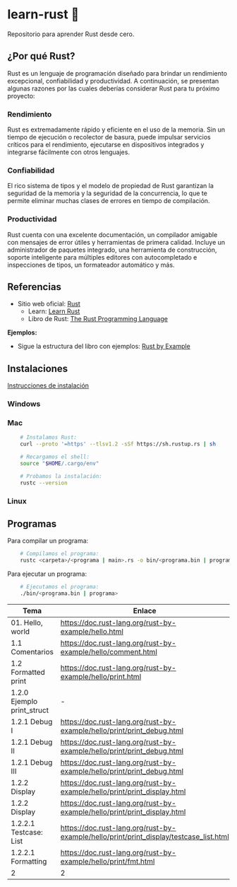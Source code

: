 # learn-rust 🦀
Repositorio para aprender Rust desde cero.

## ¿Por qué Rust?

Rust es un lenguaje de programación diseñado para brindar un rendimiento excepcional, confiabilidad y productividad. A continuación, se presentan algunas razones por las cuales deberías considerar Rust para tu próximo proyecto:

### Rendimiento
Rust es extremadamente rápido y eficiente en el uso de la memoria. Sin un tiempo de ejecución o recolector de basura, puede impulsar servicios críticos para el rendimiento, ejecutarse en dispositivos integrados y integrarse fácilmente con otros lenguajes.

### Confiabilidad
El rico sistema de tipos y el modelo de propiedad de Rust garantizan la seguridad de la memoria y la seguridad de la concurrencia, lo que te permite eliminar muchas clases de errores en tiempo de compilación.

### Productividad
Rust cuenta con una excelente documentación, un compilador amigable con mensajes de error útiles y herramientas de primera calidad. Incluye un administrador de paquetes integrado, una herramienta de construcción, soporte inteligente para múltiples editores con autocompletado e inspecciones de tipos, un formateador automático y más.

## Referencias

- Sitio web oficial: [Rust](https://www.rust-lang.org/)
    - Learn: [Learn Rust](https://www.rust-lang.org/learn)
    - Libro de Rust: [The Rust Programming Language](https://doc.rust-lang.org/book/)

**Ejemplos:**
- Sigue la estructura del libro con ejemplos: [Rust by Example](https://doc.rust-lang.org/rust-by-example/)

## Instalaciones

[Instrucciones de instalación](https://www.rust-lang.org/tools/install)

### Windows

### Mac

```bash
    # Instalamos Rust:
    curl --proto '=https' --tlsv1.2 -sSf https://sh.rustup.rs | sh
```

```bash
    # Recargamos el shell:
    source "$HOME/.cargo/env"
```

```bash
    # Probamos la instalación:
    rustc --version
```

### Linux

## Programas

Para compilar un programa:

```bash
    # Compilamos el programa:
    rustc <carpeta>/<programa | main>.rs -o bin/<programa.bin | programa>
```

Para ejecutar un programa:

```bash
    # Ejecutamos el programa:
    ./bin/<programa.bin | programa>
```

| Tema | Enlace | Archivo |
|------|--------|---------|
|01. Hello, world    | https://doc.rust-lang.org/rust-by-example/hello.html      | [01.hello_world/main.rs](01.hello_world/main.rs)       |
| 1.1 Comentarios    | https://doc.rust-lang.org/rust-by-example/hello/comment.html      |   [01.hello_world/comments.rs](01.hello_world/comments.rs)     |
| 1.2 Formatted print    | https://doc.rust-lang.org/rust-by-example/hello/print.html      | [01.hello_world/formatted_print.rs](01.hello_world/formatted_print.rs)       |
| 1.2.0 Ejemplo print_struct     | -      | [01.hello_world/print_struct.rs](01.hello_world/print_struct.rs)       |
| 1.2.1  Debug I  | https://doc.rust-lang.org/rust-by-example/hello/print/print_debug.html      | [01.hello_world/debug_1.rs](01.hello_world/debug_1.rs)       |
| 1.2.1  Debug II | https://doc.rust-lang.org/rust-by-example/hello/print/print_debug.html      | [01.hello_world/debug_2.rs](01.hello_world/debug_2.rs)       |
| 1.2.1  Debug III | https://doc.rust-lang.org/rust-by-example/hello/print/print_debug.html      | [01.hello_world/debug_3.rs](01.hello_world/debug_3.rs)       |
| 1.2.2 Display | https://doc.rust-lang.org/rust-by-example/hello/print/print_display.html | [01.hello_world/display_1.rs](01.hello_world/display_1.rs) |
| 1.2.2 Display | https://doc.rust-lang.org/rust-by-example/hello/print/print_display.html | [01.hello_world/display_2.rs](01.hello_world/display_2.rs) |
| 1.2.2.1 Testcase: List | https://doc.rust-lang.org/rust-by-example/hello/print/print_display/testcase_list.html | [01.hello_world/testcase_list.rs](01.hello_world/testcase_list.rs) |
| 1.2.2.1 Formatting | https://doc.rust-lang.org/rust-by-example/hello/print/fmt.html | [01.hello_world/formatting.rs](01.hello_world/formatting.rs) |
| 2 | 2 | 2 |
